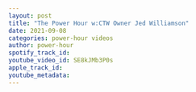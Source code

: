 ```yaml
---
layout: post
title: "The Power Hour w:CTW Owner Jed Williamson"
date: 2021-09-08
categories: power-hour videos
author: power-hour
spotify_track_id: 
youtube_video_id: SE8kJMb3P0s
apple_track_id: 
youtube_metadata: 
---
```

